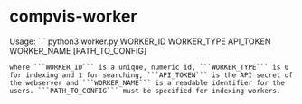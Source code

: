 # compvis-worker

Usage: ```
python3 worker.py WORKER_ID WORKER_TYPE API_TOKEN WORKER_NAME [PATH_TO_CONFIG]
```
where ```WORKER_ID``` is a unique, numeric id, ```WORKER_TYPE``` is 0 for indexing and 1 for searching, ```API_TOKEN``` is the API secret of the webserver and ```WORKER_NAME``` is a readable identifier for the users. ```PATH_TO_CONFIG``` must be specified for indexing workers.